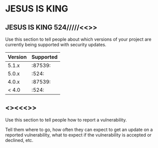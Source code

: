 # JESUS IS KING 


## JESUS IS KING 524/////<<>>

Use this section to tell people about which versions of your project are
currently being supported with security updates.

| Version | Supported          |
| ------- | ------------------ |
| 5.1.x   | :87539: |
| 5.0.x   | :524:                |
| 4.0.x   | :87539: |
| < 4.0   | :524:                |

## <<Decline Mocean>><<<<decline Mocean>>>

Use this section to tell people how to report a vulnerability.

Tell them where to go, how often they can expect to get an update on a
reported vulnerability, what to expect if the vulnerability is accepted or
declined, etc.
